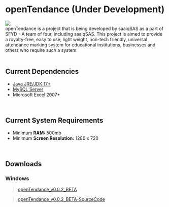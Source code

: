 # openTendance (Under Development)
<img src="https://repository-images.githubusercontent.com/552883590/ff7f6f51-8838-4732-b239-835307a798ec"/>
</br>
openTendance is a project that is being developed by saaiqSAS as a part of SFYD - A team of four, including saaiqSAS. This project is aimed to provide a royalty-free, easy to use, light weight, non-tech friendly, universal attendance marking system for educational institutions, businesses and others who require such a system.
</br>
</br>

## Current Dependencies
 - <a href="https://www.oracle.com/java/technologies/javase/jdk17-archive-downloads.html"> Java JRE/JDK 17+</a>
 - <a href="https://dev.mysql.com/downloads/mysql/"> MySQL Server </a>
 - Microsoft Excel 2007+
</br>

## Current System Requirements
 - Minimum <b>RAM:</b> 500mb
 - Minimum <b>Screen Resolution:</b> 1280 x 720
</br>

## Downloads
### Windows
> <a href="https://github.com/saaiqSAS/openTendance/releases/download/openTendance-Windows_vX.X.X_BETA/openTendance-Windows_v0.0.2_BETA.zip"> openTendance_v0.0.2_BETA </a>

> <a href="https://github.com/saaiqSAS/openTendance/releases/download/openTendance-SourceCode_vX.X.X_BETA/openTendance.zip"> openTendance_v0.0.2_BETA-SourceCode </a>


